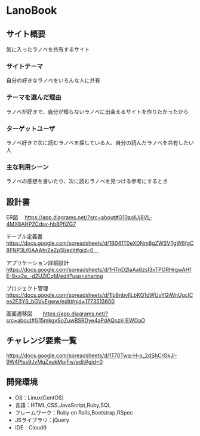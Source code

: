 # LanoBook

## サイト概要
気に入ったラノベを共有するサイト

### サイトテーマ
自分の好きなラノベをいろんな人に共有

### テーマを選んだ理由
ラノベが好きで、自分が知らないラノベに出会えるサイトを作りたかったから
### ターゲットユーザ
ラノベ好きで次に読むラノベを探している人、自分の読んだラノベを共有したい人

### 主な利用シーン
ラノベの感想を書いたり、次に読むラノベを見つける参考にするとき

## 設計書
ER図　
https://app.diagrams.net/?src=about#G10aoIUj8VL-4MX8AHPZCdsy-hb8PfiZG7

テーブル定義書　https://docs.google.com/spreadsheets/d/1B041T0eXDNm8gZWSVTgW6fgC8FNP3Lf0AAAfnZeZp5I/edit#gid=0　

アプリケーション詳細設計　https://docs.google.com/spreadsheets/d/1HTnD2laAa6zsI3xTPORHrgwAHfE-9xz2e_-d2UZlCqM/edit?usp=sharing

プロジェクト管理　https://docs.google.com/spreadsheets/d/1lb8nbvIlLbKQ1dWUvYGiWnUgclCes2E3YS_bGVvEgww/edit#gid=1773513600

画面遷移図　　https://app.diagrams.net/?src=about#G15mkgvSoZuwBSRDye4aPdAQnzkijEWOaO
## チャレンジ要素一覧
https://docs.google.com/spreadsheets/d/1T70Twq-H-o_2dShCrGkJI-9W4PIss9JvMgZxukMpjFw/edit#gid=0
## 開発環境
- OS：Linux(CentOS)
- 言語：HTML,CSS,JavaScript,Ruby,SQL
- フレームワーク：Ruby on Rails,Bootstrap,RSpec
- JSライブラリ：jQuery
- IDE：Cloud9
